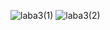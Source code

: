 ![laba3(1)](https://github.com/user-attachments/assets/538c02dd-78ca-416f-927f-b200596554cb)
![laba3(2)](https://github.com/user-attachments/assets/9da5f27e-01ef-4008-b597-77d618638a10)
